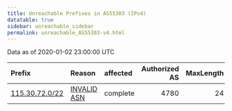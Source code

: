 ```yaml
---
title: Unreachable Prefixes in AS55303 (IPv4)
datatable: true
sidebar: unreachable_sidebar
permalink: unreachable_AS55303-v4.html
---
```


Data as of 2020-01-02 23:00:00 UTC


<div class="datatable-begin"></div>

| Prefix                                                 | Reason                                                                                                | affected   |   Authorized AS |   MaxLength | Anchor                                       |   unreachable /24s |
|:-------------------------------------------------------|:------------------------------------------------------------------------------------------------------|:-----------|----------------:|------------:|:---------------------------------------------|-------------------:|
| [115.30.72.0/22](https://stat.ripe.net/115.30.72.0/22) | [INVALID ASN](https://rpki-validator.ripe.net/announcement-preview?asn=AS55303&prefix=115.30.72.0/22) | complete   |            4780 |          24 | [APNIC](unreachable_APNIC_RPKI_Root-v4.html) |                  4 |

<div class="datatable-end"></div>